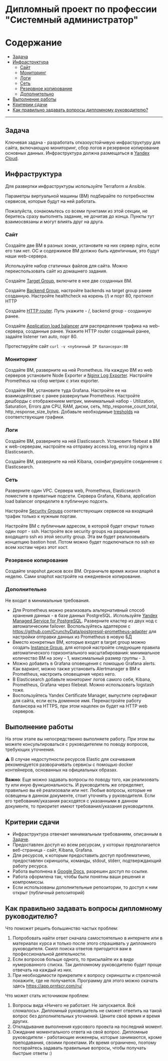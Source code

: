 #  Дипломный проект по профессии "Системный администратор"
Содержание
==========
* [Задача](#Задача)
* [Инфраструктура](#Инфраструктура)
    * [Сайт](#Сайт)
    * [Мониторинг](#Мониторинг)
    * [Логи](#Логи)
    * [Сеть](#Сеть)
    * [Резервное копирование](#Резервное-копирование)
    * [Дополнительно](#Дополнительно)
* [Выполнение работы](#Выполнение-работы)
* [Критерии сдачи](#Критерии-сдачи)
* [Как правильно задавать вопросы дипломному руководителю?](#Как-правильно-задавать-вопросы-дипломному-руководителю?) 

---------
## Задача
Ключевая задача - разработать отказоустойчивую инфраструктуру для сайта, включающую мониторинг, сбор логов и резервное копирование основных данных. Инфраструктура должна размещаться в [Yandex Cloud](https://cloud.yandex.com/).

## Инфраструктура
Для развертки инфраструктуры используйте Terraform и Ansible. 

Параметры виртуальной машины (ВМ) подбирайте по потребностям сервисов, которые будут на ней работать. 

Пожалуйста, ознакомьтесь со всеми пунктами из этой секции, не беритесь сразу выполнять задание, не дочитав до конца. Пункты тут взаимосвязаны и могут влиять друг на друга.
### Сайт
Создайте две ВМ в разных зонах, установите на них сервер nginx, если его там нет. ОС и содержимое ВМ должно быть идентичным, это будут наши web-сервера.

Используйте набор статичных файлов для сайта. Можно переиспользовать сайт из домашнего задания.

Создайте [Target Group](https://cloud.yandex.com/docs/application-load-balancer/concepts/target-group), включите в нее две созданных ВМ.

Создайте [Backend Group](https://cloud.yandex.com/docs/application-load-balancer/concepts/backend-group), настройте backends на target group ранее созданную. Настройте healthcheck на корень (/) и порт 80, протокол HTTP

Создайте [HTTP router](https://cloud.yandex.com/docs/application-load-balancer/concepts/http-router). Путь укажите - /, backend group - созданную ранее.

Создайте [Application load balancer](https://cloud.yandex.com/en/docs/application-load-balancer/) для распределения трафика на web-сервера, созданные ранее. Укажите HTTP router созданный ранее, задайте listener тип auto, порт 80.

Протестируйте сайт
`curl -v <публичный IP балансера>:80` 
### Мониторинг
Создайте ВМ, разверните на ней Prometheus. На каждую ВМ из web серверов установите Node Exporter и [Nginx Log Exporter](https://github.com/martin-helmich/prometheus-nginxlog-exporter). Настройте Prometheus на сбор метрик с этих exporter.

Создайте ВМ, установите туда Grafana. Настройте ее на взаимодейтсвие с ранее развернутым Prometheus. Настройте дешборды с отображением метрик, минимальный набор - Utilization, Saturation, Errors для CPU, RAM, диски, сеть, http_response_count_total, http_response_size_bytes. Добавьте необходимые [tresholds](https://grafana.com/docs/grafana/latest/panels/thresholds/) на соответствующие графики.
### Логи
Cоздайте ВМ, разверните на ней Elasticsearch. Установите filebeat в ВМ к web-серверам, настройте на отправку access.log, error.log nginx в Elasticsearch.

Создайте ВМ, разверните на ней Kibana, сконфигурируйте соединение с Elasticsearch.
### Сеть
Разверните один VPC. Сервера web, Prometheus, Elasticsearch поместите в приватные подсети. Сервера Grafana, Kibana, application load balancer определите в публичную подсеть.

Настройте [Security Groups](https://cloud.yandex.com/docs/vpc/concepts/security-groups) соответствующих сервисов на входящий трафик только к нужным портам.

Настройте ВМ с публичным адресом, в которой будет открыт только один порт - ssh. Настройте все security groups на разрешение входящего ssh из этой security group. Эта вм будет реализовывать концепцию bastion host. Потом можно будет подключаться по ssh ко всем хостам через этот хост.
### Резервное копирование
Создайте snapshot дисков всех ВМ. Ограничьте время жизни snaphot в неделю. Сами snaphot настройте на ежедневное копирование.
### Дополнительно
Не входит в минимальные требования. 
- Для Prometheus можно реализовать альтернативный способ хранения данных - в базе данных PostgreSQL. Используйте [Yandex Managed Service for PostgreSQL](https://cloud.yandex.com/en-ru/services/managed-postgresql). Разверните кластер из двух нод с автоматическим failover. Воспользуйтесь адаптером с https://github.com/CrunchyData/postgresql-prometheus-adapter для настройки отправки данных из Prometheus в новую БД
- Вместо конкретных ВМ, которые входят в target group можно создать [Instance Group](https://cloud.yandex.com/en/docs/compute/concepts/instance-groups/), для которой настройте следующие правила автоматического горизонтального масштабирования: минимальное количество ВМ на зону - 1, максимальный размер группы - 3.
- Можно добавить в Grafana оповещения с помощью Grafana alerts. Как вариант, можно также установить Alertmanager в ВМ к Prometheus, настроить оповещения через него.
- В Elasticsearch добавьте мониторинг логов самого себя, Kibana, Prometheus, Grafana через filebeat. Можно использовать logstash тоже.
- Воспользуйтесь Yandex Certificate Manager, выпустите сертификат для сайта, если есть доменное имя. Перенастройте работу балансера на HTTPS, при этом нацелен он будет на HTTP web серверов.
## Выполнение работы
На этом этапе вы непосредственно выполняете работу. При этом вы можете консультироваться с руководителем по поводу вопросов, требующих уточнения.

⚠️ В случае недоступности ресурсов Elastic для скачивания рекомендуется разворачивать сервисы с помощью docker контейнеров, основанных на официальных образах.

**Важно**: Еще можно задавать вопросы по поводу того, как реализовать ту или иную функциональность. И руководитель же определяет, правильно вы её реализовали или нет. Любые вопросы, которые не освещены в данном документе, стоит уточнять у руководителя. Если его требования/указания расходятся с указанными в данном документе, то приоритет имеют требования/указания руководителя.

## Критерии сдачи
- Инфраструктура отвечает минимальным требованиям, описанным в [Задаче](#Задача).
- Предоставлен доступ ко всем ресурсам, у которых предполагается веб-страница - сайт, Kibana, Grafanа.
- Для ресурсов, к которым предоставить доступ проблематично, предоставлен скриншоты, команды, stdout, stderr, подтверждающий работу ресурса.
- Работа выполнена в [Google Docs](https://docs.google.com/), разрешен доступ по ссылке. 
- Работа оформлена так, чтобы были понятны ваши решения и компромиссы. 
- Если использованы дополнительные репозитории, то доступ к ним открыт (публичный репозиторий) 
## Как правильно задавать вопросы дипломному руководителю?
Что поможет решить большинство частых проблем:

1. Попробовать найти ответ сначала самостоятельно в интернете или в материалах курса и только после этого спрашивать у дипломного руководителя. Скилл поиска ответов пригодится вам в профессиональной деятельности.
2. Если вопросов больше одного, то присылайте их в виде нумерованного списка. Так дипломному руководителю будет проще отвечать на каждый из них.
3. При необходимости прикрепите к вопросу скриншоты и стрелочкой покажите, где не получается. Программу для этого можно скачать здесь https://app.prntscr.com/ru/

Что может стать источником проблем:

1. Вопросы вида «Ничего не работает. Не запускается. Всё сломалось». Дипломный руководитель не сможет ответить на такой вопрос без дополнительных уточнений. Цените своё время и время других.
2. Откладывание выполнения курсового проекта на последний момент.
3. Ожидание моментального ответа на свой вопрос. Дипломные руководители - работающие инженеры, которые занимаются, кроме преподавания, своими проектами. Их время ограничено, поэтому постарайтесь задавать правильные вопросы, чтобы получать быстрые ответы :)
